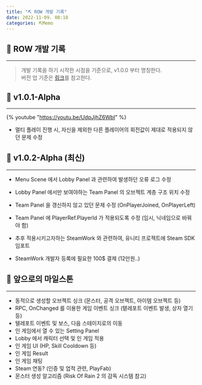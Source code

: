 ```yaml
---
title: "⛏️ ROW 개발 기록"
date: 2022-11-09. 08:18
categories: ⛏️Memo
---
```


## 💎 ROW 개발 기록

---
> 개발 기록을 하기 시작한 시점을 기준으로, v1.0.0 부터 명칭한다.  
> 버전 업 기준은 [링크](https://okayoon.tistory.com/entry/%EA%B0%9C%EB%B0%9C-%EB%B2%84%EC%A0%84%ED%91%9C%EA%B8%B0-%EB%8C%80%EB%9E%B5%EC%A0%81%EC%9C%BC%EB%A1%9C-%EC%9D%B4%ED%95%B4%ED%95%98%EA%B8%B0)를 참고한다.  

## 💎 v1.0.1-Alpha

---
{% youtube "https://youtu.be/UdpJjhZ6WbI" %}
<br>

- 멀티 플레이 진행 시, 자신을 제외한 다른 플레이어의 회전값이 제대로 적용되지 않던 문제 수정

## 💎 v1.0.2-Alpha (최신)

---

- Menu Scene 에서 Lobby Panel 과 관련하여 발생하던 오류 로그 수정
- Lobby Panel 에서만 보여야하는 Team Panel 의 오브젝트 계층 구조 위치 수정
- Team Panel 을 갱신하지 않고 있던 문제 수정 (OnPlayerJoined, OnPlayerLeft)
- Team Panel 에 PlayerRef.PlayerId 가 적용되도록 수정 (임시, 닉네임으로 바꿔야 함)

- 추후 적용시키고자하는 SteamWork 와 관련하여, 유니티 프로젝트에 Steam SDK 임포트
- SteamWork 개발자 등록에 필요한 100$ 결제 (12만원..)

## 💎 앞으로의 마일스톤

---

- 동적으로 생성할 오브젝트 싱크 (몬스터, 공격 오브젝트, 아이템 오브젝트 등)  
- RPC, OnChanged 를 이용한 게임 이벤트 싱크 (텥레포트 이벤트 발생, 상자 열기 등)  
- 텔레포트 이벤트 및 보스, 다음 스테이지로의 이동  
- 인 게임에서 열 수 있는 Setting Panel  
- Lobby 에서 캐릭터 선택 및 인 게임 적용  
- 인 게임 UI (HP, Skill Cooldown 등)
- 인 게임 Result  
- 인 게임 채팅  
- Steam 연동? (인증 및 업적 관련, PlayFab)
- 몬스터 생성 알고리즘 (Risk Of Rain 2 의 감독 시스템 참고)
